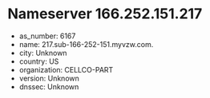 # Nameserver 166.252.151.217

* as_number: 6167
* name: 217.sub-166-252-151.myvzw.com.
* city: Unknown
* country: US
* organization: CELLCO-PART
* version: Unknown
* dnssec: Unknown

